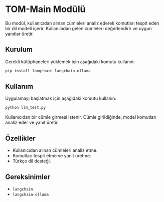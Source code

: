 # TOM-Main Modülü

Bu modül, kullanıcıdan alınan cümleleri analiz ederek komutları tespit eden bir dil modeli içerir. Kullanıcıdan gelen cümleleri değerlendirir ve uygun yanıtlar üretir.

## Kurulum

Gerekli kütüphaneleri yüklemek için aşağıdaki komutu kullanın:

```bash
pip install langchain langchain-ollama
```

## Kullanım

Uygulamayı başlatmak için aşağıdaki komutu kullanın:

```bash
python llm_test.py
```

Kullanıcıdan bir cümle girmesi istenir. Cümle girildiğinde, model komutları analiz eder ve yanıt üretir.

## Özellikler
- Kullanıcıdan alınan cümleleri analiz etme.
- Komutları tespit etme ve yanıt üretme.
- Türkçe dil desteği.

## Gereksinimler

- `langchain`
- `langchain-ollama`
